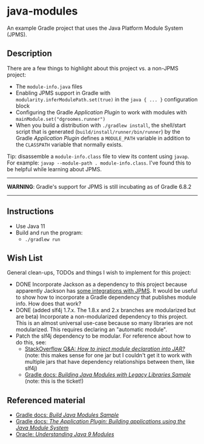 # java-modules

An example Gradle project that uses the Java Platform Module System (JPMS). 

## Description

There are a few things to highlight about this project vs. a non-JPMS project:

* The `module-info.java` files
* Enabling JPMS support in Gradle with `modularity.inferModulePath.set(true)` in the `java { ... }` configuration block
* Configuring the Gradle *Application Plugin* to work with modules with `mainModule.set("dgroomes.runner")`
* When you build a distribution with `./gradlew install`, the shell/start script that is generated (`build/install/runner/bin/runner`)
  by the Gradle *Application Plugin* defines a `MODULE_PATH` variable in addition to the `CLASSPATH` variable that normally
  exists.

Tip: disassemble a `module-info.class` file to view its content using `javap`. For example: `javap --module-path . module-info.class`.
I've found this to be helpful while learning about JPMS.

---
**WARNING**: Gradle's support for JPMS is still incubating as of Gradle 6.8.2 

---

## Instructions

* Use Java 11
* Build and run the program:
  * `./gradlew run`

## Wish List

General clean-ups, TODOs and things I wish to implement for this project:

* DONE Incorporate Jackson as a dependency to this project because apparently Jackson has [some integrations with JPMS](https://github.com/FasterXML/jackson-databind/blob/a2c8c652a0fc01f95f819b65a159a9449af6c0d2/src/moditect/module-info.java#L2).
  It would be useful to show how to incorporate a Gradle dependency that publishes module info. How does that work?
* DONE (added slf4j 1.7.x. The 1.8.x and 2.x branches are modularized but are beta) Incorporate a non-modularized
  dependency to this project. This is an almost universal use-case because so many libraries are not modularized. This
  requires declaring an "automatic module".
* Patch the slf4j dependency to be modular. For reference about how to do this, see:
    * [StackOverflow Q&A: *How to inject module declaration into JAR?*](https://stackoverflow.com/q/47222226) (note: this
      makes sense for one jar but I couldn't get it to work with multiple jars that have dependency relationships between them, like slf4j)
    * [Gradle docs: *Building Java Modules with Legacy Libraries Sample*](https://docs.gradle.org/current/samples/sample_java_modules_with_transform.html) (note: this is the ticket!)

## Referenced material

* [Gradle docs: *Build Java Modules Sample*](https://docs.gradle.org/current/samples/sample_java_modules_multi_project.html)
* [Gradle docs: *The Application Plugin: Building applications using the Java Module System*](https://docs.gradle.org/current/userguide/application_plugin.html#sec:application_modular)
* [Oracle: *Understanding Java 9 Modules*](https://www.oracle.com/corporate/features/understanding-java-9-modules.html)
